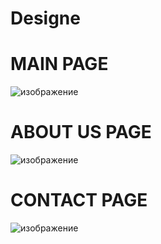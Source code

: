 # Designe

# MAIN PAGE

![изображение](https://github.com/user-attachments/assets/7caba704-2048-454d-ae87-a412f730febb)

# ABOUT US PAGE

![изображение](https://github.com/user-attachments/assets/3fa3567c-f439-47a0-9724-add3f13fb641)

# CONTACT PAGE

![изображение](https://github.com/user-attachments/assets/414a89dd-c245-4409-a836-b3eb64dceca1)



